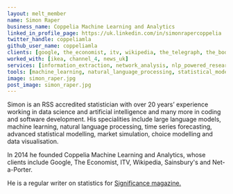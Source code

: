 ```yaml
---
layout: melt_member
name: Simon Raper
business_name: Coppelia Machine Learning and Analytics
linked_in_profile_page: https://uk.linkedin.com/in/simonrapercoppelia
twitter_handle: coppeliamla
github_user_name: coppeliamla
clients: [google, the_economist, itv, wikipedia, the_telegraph, the_body_shop, tk_maxx, sainsburys, lyst, net_a_porter, hope_not_hate, netflix, unilever, mumsnet, black_swan, 38_degrees, the_citizens_advice_bureau, annalect, bamm, barb, beauhurst, birkbeck_college, dentsu_aegis_network, direct_line_group, elvie, essense, here_i_am, the_class, cash_app, wgsn, ingenie, trak, kantar, maido, youth_access, market_research_society, msl_group, redshift, springer_link, find_my_past, the_trussell_trust, the_university_of_hull, the_university_of_manchester, totally_money, unidays, tubr, benefex, blue_449]
worked_with: [ikea, channel_4, news_uk]
services: [information_extraction, network_analysis, nlp_powered_research, bayesian_ab_testing, mentoring, data_science_strategy, training, scenario_simulation, customer_segmentation, customer_lifetime_value, forecasting, data_visualisation, optimisation, peer_review]
tools: [machine_learning, natural_language_processing, statistical_modelling, bayesian_modelling, simulation, geo_spatial_modelling, choice_modelling, pattern_recognition, topic_modelling, anomaly_detection]
image: simon_raper.jpg
post_image: simon_raper.jpg
---
```


Simon is an RSS accredited statistician with over 20 years’ experience working in data science and artificial intelligence and many more in coding and software development. His specialities include large language models, machine learning, natural language processing, time series forecasting, advanced statistical modelling, market simulation, choice modelling and data visualisation.

In 2014 he founded Coppelia Machine Learning and Analytics, whose clients include Google, The Economist, ITV, Wikipedia, Sainsbury's and Net-a-Porter.

He is a regular writer on statistics for <a href = "https://rss.onlinelibrary.wiley.com/action/doSearch?ContribAuthorRaw=Raper%2C+Simon">Significance magazine.</a>
